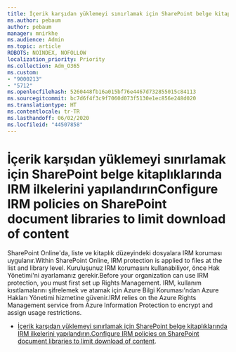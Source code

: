 ```yaml
---
title: İçerik karşıdan yüklemeyi sınırlamak için SharePoint belge kitaplıklarında IRM ilkelerini yapılandırın
ms.author: pebaum
author: pebaum
manager: mnirkhe
ms.audience: Admin
ms.topic: article
ROBOTS: NOINDEX, NOFOLLOW
localization_priority: Priority
ms.collection: Adm_O365
ms.custom:
- "9000213"
- "5712"
ms.openlocfilehash: 5260448fb16a015bf76e4467d732855015c84113
ms.sourcegitcommit: bc7d6f4f3c9f7060d073f5130e1ec856e248d020
ms.translationtype: HT
ms.contentlocale: tr-TR
ms.lasthandoff: 06/02/2020
ms.locfileid: "44507858"
---
```

# <a name="configure-irm-policies-on-sharepoint-document-libraries-to-limit-download-of-content"></a><span data-ttu-id="96fa1-102">İçerik karşıdan yüklemeyi sınırlamak için SharePoint belge kitaplıklarında IRM ilkelerini yapılandırın</span><span class="sxs-lookup"><span data-stu-id="96fa1-102">Configure IRM policies on SharePoint document libraries to limit download of content</span></span>

<span data-ttu-id="96fa1-103">SharePoint Online'da, liste ve kitaplık düzeyindeki dosyalara IRM koruması uygulanır.</span><span class="sxs-lookup"><span data-stu-id="96fa1-103">Within SharePoint Online, IRM protection is applied to files at the list and library level.</span></span> <span data-ttu-id="96fa1-104">Kuruluşunuz IRM korumasını kullanabiliyor, önce Hak Yönetimi'ni ayarlamanız gerekir.</span><span class="sxs-lookup"><span data-stu-id="96fa1-104">Before your organization can use IRM protection, you must first set up Rights Management.</span></span> <span data-ttu-id="96fa1-105">IRM, kullanım kısıtlamalarını şifrelemek ve atamak için Azure Bilgi Koruması'ndan Azure Hakları Yönetimi hizmetine güvenir.</span><span class="sxs-lookup"><span data-stu-id="96fa1-105">IRM relies on the Azure Rights Management service from Azure Information Protection to encrypt and assign usage restrictions.</span></span>

- <span data-ttu-id="96fa1-106">[İçerik karşıdan yüklemeyi sınırlamak için SharePoint belge kitaplıklarında IRM ilkelerini yapılandırın.](https://docs.microsoft.com/microsoft-365/compliance/set-up-irm-in-sp-admin-center)</span><span class="sxs-lookup"><span data-stu-id="96fa1-106">[Configure IRM policies on SharePoint document libraries to limit download of content](https://docs.microsoft.com/microsoft-365/compliance/set-up-irm-in-sp-admin-center).</span></span>
